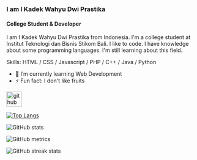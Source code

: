 ### I am I Kadek Wahyu Dwi Prastika
#### College Student & Developer
I am I Kadek Wahyu Dwi Prastika from Indonesia. I'm a college student at Institut Teknologi dan Bisnis Stikom Bali. I like to code. I have knowledge about some programming languages. I'm still learning about this field.

Skills: HTML / CSS / Javascript / PHP / C++ / Java / Python

- 🌱 I’m currently learning Web Development 
- ⚡ Fun fact: I don't like fruits 


[<img src='https://cdn.jsdelivr.net/npm/simple-icons@3.0.1/icons/github.svg' alt='github' height='40'>](https://github.com/wahyudwiprstka)  

[![Top Langs](https://github-readme-stats.vercel.app/api/top-langs/?username=wahyudwiprstka)](https://github.com/anuraghazra/github-readme-stats)

![GitHub stats](https://github-readme-stats.vercel.app/api?username=wahyudwiprstka&show_icons=true)  

![GitHub metrics](https://metrics.lecoq.io/wahyudwiprstka)  

![GitHub streak stats](https://github-readme-streak-stats.herokuapp.com/?user=wahyudwiprstka)  

